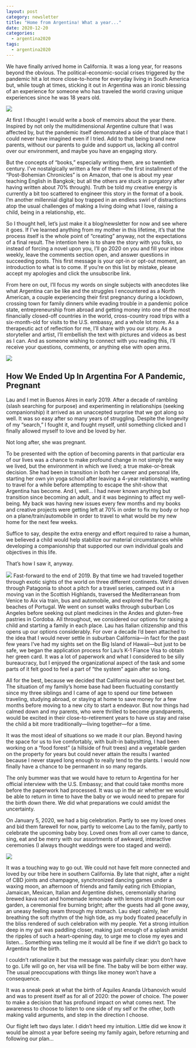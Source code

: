 ```yaml
---
layout: post
category: newsletter
title: "Home from Argentina! What a year..."
date: 2020-12-20
categories:
  - argentina2020
tags:
  - argentina2020
---
```

We have finally arrived home in California. It was a long year, for reasons beyond the obvious. The political-economic-social crises triggered by the pandemic hit a lot more close-to-home for everyday living in South America but, while tough at times, sticking it out in Argentina was an ironic blessing of an experience for someone who has traveled the world craving unique experiences since he was 18 years old.

<img src="/assets/images/jordanlau.jpg">

At first I thought I would write a book of memoirs about the year there. Inspired by not only the multidimensional Argentine culture that I was affected by, but the pandemic itself demonstrated a side of that place that I could never have imagined even if I tried. Add to that being brand new parents, without our parents to guide and support us, lacking all control over our environment, and maybe you have an engaging story.

But the concepts of “books,” especially writing them, are so twentieth century. I’ve nostalgically written a few of them—the first installment of the “Post-Bohemian Chronicles” is on Amazon, that one is about my year teaching English in Bangkok; but all the others are stuck in purgatory after having written about 70% through). Truth be told my creative energy is currently a bit too scattered to engineer this story in the format of a book. I’m another millennial digital boy trapped in an endless swirl of distractions atop the usual challenges of making a living doing what I love, raising a child, being in a relationship, etc.

So I thought hell, let’s just make it a blog/newsletter for now and see where it goes. If I’ve learned anything from my mother in this lifetime, it’s that the process itself is the whole point of “creating” anyway, not the expectations of a final result. The intention here is to share the story with you folks, so instead of forcing a novel upon you, I’ll go 2020 on you and fill your inbox weekly, leave the comments section open, and answer questions in succeeding posts. This first message is your opt-in or opt-out moment, an introduction to what is to come. If you’re on this list by mistake, please accept my apologies and click the unsubscribe link.
 
From here on out, I’ll focus my words on single subjects with anecdotes like what Argentina can be like and the struggles I encountered as a North American, a couple experiencing their first pregnancy during a lockdown, crossing town for family dinners while evading trouble in a pandemic police state, entrepreneurship from abroad and getting money into one of the most financially closed-off countries in the world, cross-country road trips with a six-month-old for visits to the U.S. embassy, and a whole lot more. 
As a therapeutic act of reflection for me, I’ll share with you our story. As a storyteller and artist, I’ll embellish the text with pictures and videos as best as I can. And as someone wishing to connect with you reading this, I’ll receive your questions, comments, or anything else with open arms.

<img src="/assets/images/laujordan.jpg">

## How We Ended Up In Argentina For A Pandemic, Pregnant
Lau and I met in Buenos Aires in early 2019. After a decade of rambling (slash searching for purpose) and experimenting in relationships (seeking companionship) it arrived as an unaccepted surprise that we got along so well. It was so easy after so many years of struggling. Despite the longevity of my “search,” I fought it, and fought myself, until something clicked and I finally allowed myself to love and be loved by her. 

Not long after, she was pregnant.

To be presented with the option of becoming parents in that particular era of our lives was a chance to make profound change in not simply the way we lived, but the environment in which we lived; a true make-or-break decision. She had been in transition in both her career and personal life, starting her own yin yoga school after leaving a 4-year relationship, wanting to travel for a while before attempting to escape the shit-show that Argentina has become. And I, well… I had never known anything but transition since becoming an adult, and it was beginning to affect my well-being. My back was having new issues every few months and my books and creative projects were getting left at 70% in order to fix my body or hop on a plane/train/automobile in order to travel to what would be my new home for the next few weeks. 

Suffice to say, despite the extra energy and effort required to raise a human, we believed a child would help stabilize our material circumstances while developing a companionship that supported our own individual goals and objectives in this life.

That’s how I saw it, anyway.

<img src="/assets/images/jorlauscotland.jpg">
Fast-forward to the end of 2019. By that time we had traveled together through exotic sights of the world on three different continents. We’d driven through Patagonia to shoot a pitch for a travel series, camped out in a moving van in the Scottish Highlands, traversed the Mediterranean from Venice to Aix via train, bus and automobile, and explored the Pacific beaches of Portugal. We went  on sunset walks through suburban Los Angeles before seeking out plant medicines in the Andes and gluten-free pastries in Cordoba. 
All throughout, we considered our options for raising a child and starting a family in each place. Lau has Italian citizenship and this opens up our options considerably. For over a decade I’d been attached to the idea that I would never settle in suburban California—in fact for the past few years I’ve had my sights set on the Big Island of Hawaii—but just to be safe, we began the application process for Lau’s K-1 Fiance Visa to obtain her green card. It was a lot of paperwork and what I considered to be silly bureaucracy, but I enjoyed the organizational aspect of the task and some parts of it felt good to feel a part of “the system” again after so long.

All for the best, because we decided that California would be our best bet. The situation of my family’s home base had been fluctuating constantly since my three siblings and I came of age to spend our time between traveling, studying abroad, or staying at home to save money for a few months before moving to a new city to start a endeavor. But now things had calmed down and my parents, who were thrilled to become grandparents, would be excited in their close-to-retirement years to have us stay and raise the child a bit more traditionally—living together—for a time.

It was the most ideal of situations so we made it our plan. Beyond having the space for us to live comfortably, with built-in babysitting, I had been working on a “food forest” (a hillside of fruit trees) and a vegetable garden on the property for years but could never attain the results I wanted because I never stayed long enough to really tend to the plants. I would now finally have a chance to be permanent in so many regards. 

The only bummer was that we would have to return to Argentina for her official interview with the U.S. Embassy; and that could take months more before the paperwork had processed. It was up in the air whether we would be able to return in time to have the baby or we would need to prepare for the birth down there. We did what preparations we could amidst the uncertainty.

On January 5, 2020, we had a big celebration. Partly to see my loved ones and bid them farewell for now, partly to welcome Lau to the family, partly to celebrate the upcoming baby boy. Loved ones from all over came to dance, sing, eat and be merry with our assortments of awkward, interactive ceremonies (I always thought weddings were too staged and weird). 

<a href="https://perceptiontravel.tv/videos/watch/9365c189-5480-4faa-8558-91fcd681e5c0" target="blank" name="video">
<img src="/assets/images/lovingunion.png"></a>

It was a touching way to go out. We could not have felt more connected and loved by our tribe here in southern California. By late that night, after a night of CBD joints and champagne, synchronized dancing games under a waxing moon, an afternoon of friends and family eating rich Ethiopian, Jamaican, Mexican, Italian and Argentine dishes, ceremonially sharing brewed kava root and homemade lemonade with lemons straight from our garden, a ceremonial fire burning bright; after the guests had all gone away, an uneasy feeling swam through my stomach. Lau slept calmly, her breathing the soft rhythm of the high tide, as my body floated peacefully in the bliss rendered of such celebration with my people. Yet a strong intuition deep in my gut was paddling closer, making just enough of a splash amidst the ripples of such a heart-opening day, to urge me to close my eyes and listen…
Something was telling me it would all be fine if we didn’t go back to Argentina for the birth. 

I couldn’t rationalize it but the message was painfully clear: you don’t have to go. Life will go on, her visa will be fine. The baby will be born either way. The usual preoccupations with things like money won’t have a consequence.

It was a sneak peek at what the birth of Aquiles Ananda Urbanovich would and was to present itself as for all of 2020: the power of choice. The power to make a decision that has profound impact on what comes next. The awareness to choose to listen to one side of my self or the other, both making valid arguments, and step in the direction I choose.

Our flight left two days later. I didn’t heed my intuition. Little did we know it would be almost a year before seeing my family again, before returning and following our plan...
